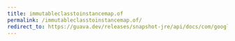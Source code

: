 ```yaml
---
title: immutableclasstoinstancemap.of
permalink: /immutableclasstoinstancemap.of/
redirect_to: https://guava.dev/releases/snapshot-jre/api/docs/com/google/common/collect/ImmutableClassToInstanceMap.html#of--
---
```

